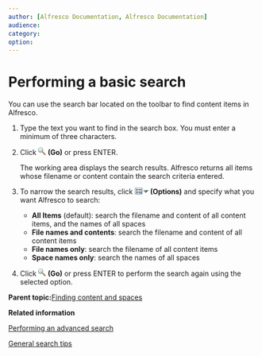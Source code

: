 ```yaml
---
author: [Alfresco Documentation, Alfresco Documentation]
audience: 
category: 
option: 
---
```


# Performing a basic search

You can use the search bar located on the toolbar to find content items in Alfresco.

1.  Type the text you want to find in the search box. You must enter a minimum of three characters.

2.  Click ![Go](../images/im-search.png) **\(Go\)** or press ENTER.

    The working area displays the search results. Alfresco returns all items whose filename or content contain the search criteria entered.

3.  To narrow the search results, click ![Options](../images/im-searchoptions.png) **\(Options\)** and specify what you want Alfresco to search:

    -   **All Items** \(default\): search the filename and content of all content items, and the names of all spaces
    -   **File names and contents**: search the filename and content of all content items
    -   **File names only**: search the filename of all content items
    -   **Space names only**: search the names of all spaces
4.  Click ![Go](../images/im-search.png) **\(Go\)** or press ENTER to perform the search again using the selected option.


**Parent topic:**[Finding content and spaces](../concepts/cuh-search.md)

**Related information**  


[Performing an advanced search](tuh-search-advanced.md)

[General search tips](../concepts/cuh-search-tips.md)

